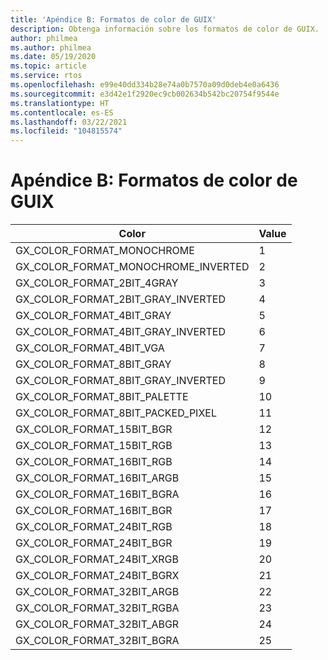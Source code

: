 ```yaml
---
title: 'Apéndice B: Formatos de color de GUIX'
description: Obtenga información sobre los formatos de color de GUIX.
author: philmea
ms.author: philmea
ms.date: 05/19/2020
ms.topic: article
ms.service: rtos
ms.openlocfilehash: e99e40dd334b28e74a0b7570a09d0deb4e0a6436
ms.sourcegitcommit: e3d42e1f2920ec9cb002634b542bc20754f9544e
ms.translationtype: HT
ms.contentlocale: es-ES
ms.lasthandoff: 03/22/2021
ms.locfileid: "104815574"
---
```

# <a name="appendix-b---guix-color-formats"></a>Apéndice B: Formatos de color de GUIX

| Color                               | Value |
|------------------------------------ | ----- |
| GX_COLOR_FORMAT_MONOCHROME          | 1     |
| GX_COLOR_FORMAT_MONOCHROME_INVERTED | 2     |
| GX_COLOR_FORMAT_2BIT_4GRAY          | 3     |
| GX_COLOR_FORMAT_2BIT_GRAY_INVERTED  | 4     |
| GX_COLOR_FORMAT_4BIT_GRAY           | 5     |
| GX_COLOR_FORMAT_4BIT_GRAY_INVERTED  | 6     |
| GX_COLOR_FORMAT_4BIT_VGA            | 7     |
| GX_COLOR_FORMAT_8BIT_GRAY           | 8     |
| GX_COLOR_FORMAT_8BIT_GRAY_INVERTED  | 9     |
| GX_COLOR_FORMAT_8BIT_PALETTE        | 10    |
| GX_COLOR_FORMAT_8BIT_PACKED_PIXEL   | 11    |
| GX_COLOR_FORMAT_15BIT_BGR           | 12    |
| GX_COLOR_FORMAT_15BIT_RGB           | 13    |
| GX_COLOR_FORMAT_16BIT_RGB           | 14    |
| GX_COLOR_FORMAT_16BIT_ARGB          | 15    |
| GX_COLOR_FORMAT_16BIT_BGRA          | 16    |
| GX_COLOR_FORMAT_16BIT_BGR           | 17    |
| GX_COLOR_FORMAT_24BIT_RGB           | 18    |
| GX_COLOR_FORMAT_24BIT_BGR           | 19    |
| GX_COLOR_FORMAT_24BIT_XRGB          | 20    |
| GX_COLOR_FORMAT_24BIT_BGRX          | 21    |
| GX_COLOR_FORMAT_32BIT_ARGB          | 22    |
| GX_COLOR_FORMAT_32BIT_RGBA          | 23    |
| GX_COLOR_FORMAT_32BIT_ABGR          | 24    |
| GX_COLOR_FORMAT_32BIT_BGRA          | 25    |